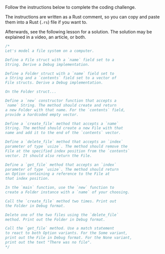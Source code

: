 Follow the instructions below to complete the coding challenge.

The instructions are written as a Rust comment, so you can copy and paste them into a Rust (`.rs`) file if you want to.

Afterwards, see the following lesson for a solution. The solution may be explained in a video, an article, or both.

```rust
/*
Let's model a file system on a computer.

Define a File struct with a `name` field set to a
String. Derive a Debug implementation.

Define a Folder struct with a `name` field set to
a String and a `contents` field set to a vector of
File structs. Derive a Debug implementation.

On the Folder struct...

Define a `new` constructor function that accepts a
`name` String. The method should create and return
a new Folder with that name. For the `contents` field,
provide a hardcoded empty vector.

Define a `create_file` method that accepts a `name`
String. The method should create a new File with that
name and add it to the end of the `contents` vector.

Define a `delete_file` method that accepts an `index`
parameter of type `usize`. The method should remove the
File at the specified index position from the `contents`
vector. It should also return the File.

Define a `get_file` method that accepts an `index`
parameter of type `usize`. The method should return
an Option containing a reference to the File at
that index position.

In the `main` function, use the `new` function to
create a Folder instance with a `name` of your choosing.

Call the `create_file` method two times. Print out
the Folder in Debug format.

Delete one of the two files using the `delete_file`
method. Print out the Folder in Debug format.

Call the `get_file` method. Use a match statement
to react to both Option variants. For the Some variant,
print out the File in Debug format. For the None variant,
print out the text "There was no file".
*/
```
